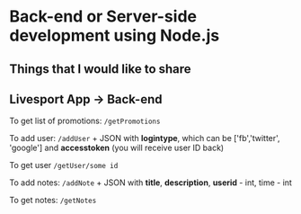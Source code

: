 # Back-end or Server-side development using Node.js
## Things that I would like to share

## Livesport App -> Back-end 
To get list of promotions:
`/getPromotions`


To add user:
`/addUser` + JSON with **logintype**, which can be ['fb','twitter', 'google'] and **accesstoken**
(you will receive user ID back)


To get user
`/getUser/some id`


To add notes:
`/addNote` + JSON with **title**,	**description**, **userid** - int, time - int


To get notes:
`/getNotes` 
